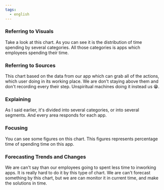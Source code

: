 ```yaml
---
tags:
  - english
---
```

### Referring to Visuals
Take a look at this chart. As you can see it is the distribution of time spending by several categories. All those categories is apps which employees spending their time.
### Referring to Sources
This chart based on the data from our app which can grab all of the actions, which user doing in its working place. We are don't staying above them and don't recording every their step. Unspiritual machines doing it instead us 😁.
### Explaining
As I said earlier, it's divided into several categories, or into several segments. And every area responds for each app. 
### Focusing
You can see some figures on this chart. This figures represents percentage time of spending time on this app.
### Forecasting Trends and Changes
We are can't say than our employees going to spent less time to inworking apps. It is really hard to do it by this type of chart. We are can't forecast something by this chart, but we are can monitor it in current time, and make the solutions in time. 